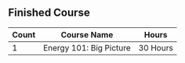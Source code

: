 ## Finished Course

| Count | Course Name | Hours |
| --- | --- | --- |
| 1 | Energy 101: Big Picture | 30 Hours |
